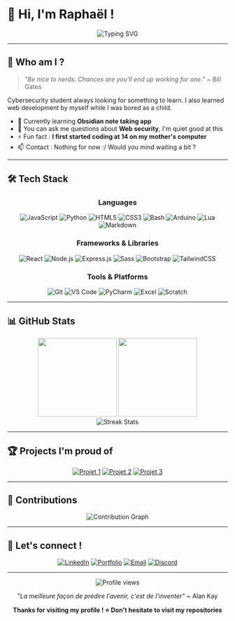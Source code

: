 # 👋 Hi, I'm Raphaël !

<div align="center">
  <img src="https://readme-typing-svg.herokuapp.com?font=Fira+Code&size=22&duration=3000&pause=2000&color=6366F1&center=true&vCenter=true&width=440&lines=Cybersecurity+student;Self-taught+developer;Always+learning" alt="Typing SVG" />
</div>

---

## 🚀 Who am I ?

> *"Be nice to nerds. Chances are you'll end up working for one."*
> ~ Bill Gates

Cybersecurity student always looking for something to learn. I also learned web development by myself while I was bored as a child.

- 🌱 Currently learning **Obsidian note taking app**
- 💬 You can ask me questions about **Web security**, I'm quiet good at this
- ⚡ Fun fact : **I first started coding at 14 on my mother's computer**
- 📫 Contact : Nothing for now :/ Would you mind waiting a bit ?

---

## 🛠️ Tech Stack

<div align="center">

### Languages
![JavaScript](https://img.shields.io/badge/JavaScript-F7DF1E?style=for-the-badge&logo=javascript&logoColor=black)
![Python](https://img.shields.io/badge/Python-3776AB?style=for-the-badge&logo=python&logoColor=white)
![HTML5](https://img.shields.io/badge/HTML5-E34F26?style=for-the-badge&logo=html5&logoColor=white)
![CSS3](https://img.shields.io/badge/CSS3-264DE4?style=for-the-badge&logo=css3&logoColor=white)
![Bash](https://img.shields.io/badge/Bash-4EAA25?style=for-the-badge&logo=gnu-bash&logoColor=white)
![Arduino](https://img.shields.io/badge/Arduino-00979D?style=for-the-badge&logo=arduino&logoColor=white)
![Lua](https://img.shields.io/badge/Lua-2C2D72?style=for-the-badge&logo=lua&logoColor=white)
![Markdown](https://img.shields.io/badge/Markdown-000000?style=for-the-badge&logo=markdown&logoColor=white)

### Frameworks & Libraries
![React](https://img.shields.io/badge/React-20232A?style=for-the-badge&logo=react&logoColor=61DAFB)
![Node.js](https://img.shields.io/badge/Node.js-43853D?style=for-the-badge&logo=node.js&logoColor=white)
![Express.js](https://img.shields.io/badge/Express.js-404D59?style=for-the-badge)
![Sass](https://img.shields.io/badge/Sass-CC6699?style=for-the-badge&logo=sass&logoColor=white)
![Bootstrap](https://img.shields.io/badge/Bootstrap-7952B3?style=for-the-badge&logo=bootstrap&logoColor=white)
![TailwindCSS](https://img.shields.io/badge/Tailwind_CSS-38B2AC?style=for-the-badge&logo=tailwind-css&logoColor=white)

### Tools & Platforms
![Git](https://img.shields.io/badge/Git-F05032?style=for-the-badge&logo=git&logoColor=white)
![VS Code](https://img.shields.io/badge/VS_Code-007ACC?style=for-the-badge&logo=visual-studio-code&logoColor=white)
![PyCharm](https://img.shields.io/badge/PyCharm-000000?style=for-the-badge&logo=pycharm&logoColor=white&color=21D789)
![Excel](https://img.shields.io/badge/Excel-217346?style=for-the-badge&logo=microsoft-excel&logoColor=white)
![Scratch](https://img.shields.io/badge/Scratch-4D97FF?style=for-the-badge&logo=scratch&logoColor=white)

</div>

---

## 📊 GitHub Stats

<div align="center">
  <img height="180em" src="https://github-readme-stats.vercel.app/api?username=RaphaelAbraham&show_icons=true&theme=tokyonight&include_all_commits=true&count_private=true"/>
  <img height="180em" src="https://github-readme-stats.vercel.app/api/top-langs/?username=RaphaelAbraham&layout=compact&langs_count=8&theme=tokyonight"/>
</div>

<div align="center">
  <img src="https://github-readme-streak-stats.herokuapp.com/?user=RaphaelAbraham&theme=tokyonight" alt="Streak Stats" />
</div>

---

## 🏆 Projects I'm proud of

<div align="center">

[![Projet 1](https://github-readme-stats.vercel.app/api/pin/?username=RaphaelAbraham&repo=Woodhold&theme=tokyonight)](https://github.com/RaphaelAbraham/Woodhold)
[![Projet 2](https://github-readme-stats.vercel.app/api/pin/?username=RaphaelAbraham&repo=Cassette&theme=tokyonight)](https://github.com/RaphaelAbraham/Cassette)
[![Projet 3](https://github-readme-stats.vercel.app/api/pin/?username=RaphaelAbraham&repo=GertrudeRobotix&theme=tokyonight)](https://github.com/RaphaelAbraham/GertrudeRobotix)

</div>

---

## 🌟 Contributions

<div align="center">
  <img src="https://github-readme-activity-graph.vercel.app/graph?username=RaphaelAbraham&theme=tokyo-night&bg_color=1a1b27&color=be90f2&line=be90f2&point=ffc000&area=true&area_color=be90f2&hide_border=true" alt="Contribution Graph" />
</div>

---

## 🤝 Let's connect !

<div align="center">

[![LinkedIn](https://img.shields.io/badge/LinkedIn-0077B5?style=for-the-badge&logo=linkedin&logoColor=white)](https://linkedin.com/)
[![Portfolio](https://img.shields.io/badge/Portfolio-FF5722?style=for-the-badge&logo=todoist&logoColor=white)](https://about:blank)
[![Email](https://img.shields.io/badge/Email-D14836?style=for-the-badge&logo=gmail&logoColor=white)](mailto:raphi3a@gmail.com)
[![Discord](https://img.shields.io/badge/Discord-5865F2?style=for-the-badge&logo=discord&logoColor=white)](https://discordapp.com/users/1059390248653688832)

</div>

---

<div align="center">
  <img src="https://komarev.com/ghpvc/?username=RaphaelAbraham&label=Visiteurs&color=6366f1&style=flat-square" alt="Profile views" />
</div>

<div align="center">
  
*"La meilleure façon de prédire l'avenir, c'est de l'inventer"* ~ Alan Kay

**Thanks for visiting my profile ! ⭐ Don't hesitate to visit my repositories**

</div>
